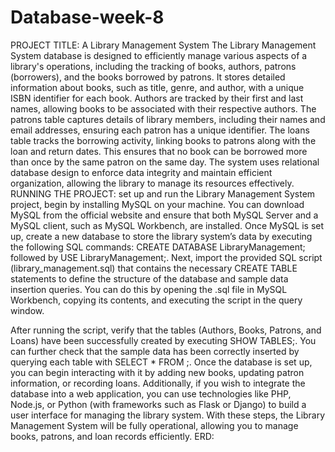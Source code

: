# Database-week-8
PROJECT TITLE:
A Library Management System
The Library Management System database is designed to efficiently manage various aspects of a library's operations, including the tracking of books, authors, patrons (borrowers), and the books borrowed by patrons. It stores detailed information about books, such as title, genre, and author, with a unique ISBN identifier for each book. Authors are tracked by their first and last names, allowing books to be associated with their respective authors. The patrons table captures details of library members, including their names and email addresses, ensuring each patron has a unique identifier. The loans table tracks the borrowing activity, linking books to patrons along with the loan and return dates. This ensures that no book can be borrowed more than once by the same patron on the same day. The system uses relational database design to enforce data integrity and maintain efficient organization, allowing the library to manage its resources effectively.
RUNNING THE PROJECT:
 set up and run the Library Management System project, begin by installing MySQL on your machine. You can download MySQL from the official website and ensure that both MySQL Server and a MySQL client, such as MySQL Workbench, are installed. Once MySQL is set up, create a new database to store the library system’s data by executing the following SQL commands: CREATE DATABASE LibraryManagement; followed by USE LibraryManagement;. Next, import the provided SQL script (library_management.sql) that contains the necessary CREATE TABLE statements to define the structure of the database and sample data insertion queries. You can do this by opening the .sql file in MySQL Workbench, copying its contents, and executing the script in the query window.

After running the script, verify that the tables (Authors, Books, Patrons, and Loans) have been successfully created by executing SHOW TABLES;. You can further check that the sample data has been correctly inserted by querying each table with SELECT * FROM <TableName>;. Once the database is set up, you can begin interacting with it by adding new books, updating patron information, or recording loans. Additionally, if you wish to integrate the database into a web application, you can use technologies like PHP, Node.js, or Python (with frameworks such as Flask or Django) to build a user interface for managing the library system. With these steps, the Library Management System will be fully operational, allowing you to manage books, patrons, and loan records efficiently.
ERD:
